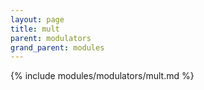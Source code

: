 ```yaml
---
layout: page
title: mult
parent: modulators
grand_parent: modules
---
```


{% include modules/modulators/mult.md %}
